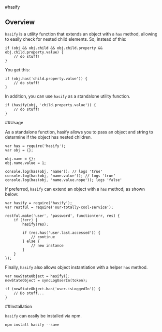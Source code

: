 #hasify

## Overview

`hasify` is a utility function that extends an object with a `has` method, allowing to easily check for nested child elements. So, instead of this:

    if (obj && obj.child && obj.child.property && obj.child.property.value) {
        // do stuff!
    }

You get this:

    if (obj.has('child.property.value')) {
        // do stuff!
    }

In addition, you can use `hasify` as a standalone utility function.

    if (hasify(obj, 'child.property.value')) {
        // do stuff!
    }

##Usage

As a standalone function, hasify allows you to pass an object and string to determine if the object has nested children.

    var has = require('hasify');
    var obj = {};

    obj.name = {};
    obj.name.value = 1;

    console.log(has(obj, 'name')); // logs 'true'
    console.log(has(obj, 'name.value')); // logs 'true'
    console.log(has(obj, 'name.value.nope')); logs 'false'

If preferred, `hasify` can extend an object with a `has` method, as shown below:

    var hasify = require('hasify');
    var restful = require('our-totally-cool-service');

    restful.make('user', 'password', function(err, res) {
        if (!err) {
            hasify(res);
            
            if (res.has('user.last.accessed')) {
                // continue
            } else {
                // new instance
            }
        }
    });

Finally, `hasify` also allows object instantiation with a helper `has` method.

    var newStateObject = hasify();
    newStateObject = syncLogUserIn(token);

    if (newStateObject.has('user.isLoggedIn')) {
        // Do stuff...
    }

##Installation

`hasify` can easily be installed via npm.

    npm install hasify --save


